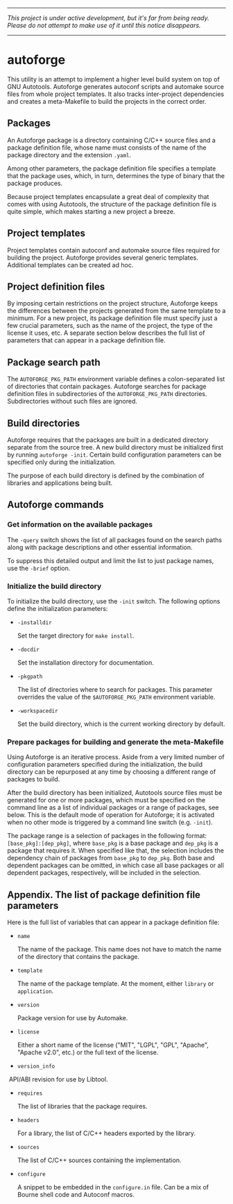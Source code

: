 ----

_This project is under active development, but it's far from being ready.
Please do not attempt to make use of it until this notice disappears._

----

# autoforge

This utility is an attempt to implement a higher level build system on
top of GNU Autotools. Autoforge generates autoconf scripts and automake
source files from whole project templates. It also tracks inter-project
dependencies and creates a meta-Makefile to build the projects in the
correct order.

## Packages

An Autoforge package is a directory containing C/C++ source files and a
package definition file, whose name must consists of the name of the
package directory and the extension `.yaml`.

Among other parameters, the package definition file specifies a template
that the package uses, which, in turn, determines the type of binary
that the package produces.

Because project templates encapsulate a great deal of complexity that
comes with using Autotools, the structure of the package definition file
is quite simple, which makes starting a new project a breeze.

## Project templates

Project templates contain autoconf and automake source files required
for building the project. Autoforge provides several generic templates.
Additional templates can be created ad hoc.

## Project definition files

By imposing certain restrictions on the project structure, Autoforge
keeps the differences between the projects generated from the same
template to a minimum. For a new project, its package definition file
must specify just a few crucial parameters, such as the name of the
project, the type of the license it uses, etc. A separate section
below describes the full list of parameters that can appear in a
package definition file.

## Package search path

The `AUTOFORGE_PKG_PATH` environment variable defines a colon-separated
list of directories that contain packages.  Autoforge searches for
package definition files in subdirectories of the `AUTOFORGE_PKG_PATH`
directories. Subdirectories without such files are ignored.

## Build directories

Autoforge requires that the packages are built in a dedicated directory
separate from the source tree. A new build directory must be initialized
first by running `autoforge -init`. Certain build configuration
parameters can be specified only during the initialization.

The purpose of each build directory is defined by the combination of
libraries and applications being built.

## Autoforge commands

### Get information on the available packages

The `-query` switch shows the list of all packages found on the search
paths along with package descriptions and other essential information.

To suppress this detailed output and limit the list to just package
names, use the `-brief` option.

### Initialize the build directory

To initialize the build directory, use the `-init` switch. The following
options define the initialization parameters:

- `-installdir`

  Set the target directory for `make install`.

- `-docdir`

  Set the installation directory for documentation.

- `-pkgpath`

  The list of directories where to search for packages. This parameter
  overrides the value of the `$AUTOFORGE_PKG_PATH` environment variable.

- `-workspacedir`

  Set the build directory, which is the current working directory
  by default.

### Prepare packages for building and generate the meta-Makefile

Using Autoforge is an iterative process. Aside from a very limited
number of configuration parameters specified during the initialization,
the build directory can be repurposed at any time by choosing a
different range of packages to build.

After the build directory has been initialized, Autotools source files
must be generated for one or more packages, which must be specified on
the command line as a list of individual packages or a range of packages,
see below. This is the default mode of operation for Autoforge; it is
activated when no other mode is triggered by a command line switch (e.g.
`-init`).

The package range is a selection of packages in the following format:
`[base_pkg]:[dep_pkg]`, where `base_pkg` is a base package and `dep_pkg`
is a package that requires it. When specified like that, the selection
includes the dependency chain of packages from `base_pkg` to `dep_pkg`.
Both base and dependent packages can be omitted, in which case all base
packages or all dependent packages, respectively, will be included in
the selection.

## Appendix. The list of package definition file parameters

Here is the full list of variables that can appear in a package
definition file:

- `name`

  The name of the package. This name does not have to match the name
  of the directory that contains the package.

- `template`

  The name of the package template. At the moment, either `library` or
  `application`.

- `version`

  Package version for use by Automake.

- `license`

  Either a short name of the license ("MIT", "LGPL", "GPL", "Apache",
  "Apache v2.0", etc.) or the full text of the license.

- `version_info`

  API/ABI revision for use by Libtool.

- `requires`

  The list of libraries that the package requires.

- `headers`

  For a library, the list of C/C++ headers exported by the library.

- `sources`

  The list of C/C++ sources containing the implementation.

- `configure`

  A snippet to be embedded in the `configure.in` file. Can be a mix of
  Bourne shell code and Autoconf macros.
